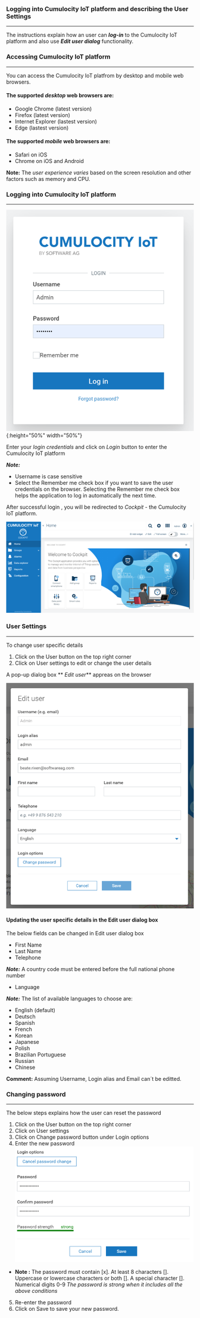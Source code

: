 ### Logging into Cumulocity IoT platform and describing the User Settings
-------------------------------------------------------------------------------------
The instructions explain how an user can **_log-in_** to the Cumulocity IoT platform and also use **_Edit user dialog_** functionality.

### Accessing Cumulocity IoT platform 
--------------------------------------------------------------------------------------------
You can access the Cumulocity IoT platfrom by desktop and mobile web browsers.

#### The supported **_desktop_** web browsers are:
- Google Chrome (latest version)
- Firefox (latest version)
- Internet Explorer (lastest version)
- Edge (lastest version)

#### The supported **_mobile_** web browsers are:
- Safari on iOS 
- Chrome on iOS and Android

**Note:** The _user experience varies_ based on the screen resolution and other factors such as memory and CPU.

### Logging into Cumulocity IoT platform
---------------------------------------------------------------------------------------------
![Login](images/Cumolocity_IoT_Login_Page_1.png){:height="50%" width="50%"}

Enter your _login credentials_ and click on _Login_ button to enter the Cumulocity IoT platform 

**_Note:_** 
- Username is case sensitive
- Select the Remember me check box if you want to save the user credentials on the browser. Selecting the Remember me check box helps the application to log in automatically the next time. 


After successful login , you will be redirected to _Cockpit_ - the Cumulocity IoT platform.

![300X300](images/Login_page_2.png)


### User Settings 
------------------------------------------------------------------------------------------
To change user specific details 

1. Click on the User button on the top right corner 
2. Click on User settings to edit or change the user details 

A pop-up dialog box ** _Edit user_** appreas on the browser 

![300X300](images/EditUser_3.png)

#### Updating the user specific details in the Edit user dialog box
The below fields can be changed in Edit user dialog box
- First Name
- Last Name
- Telephone 

**_Note:_** A country code must be entered before the full national phone number
- Language

**_Note:_** The list of available languages to choose are:
- English (default)
- Deutsch
- Spanish
- French
- Korean
- Japanese
- Polish
- Brazilian Portuguese
- Russian
- Chinese 

**Comment:**  Assuming Username, Login alias and Email can´t be editted.


### Changing password
--------------------------------------------------------------------------
The below steps explains how the user can reset the password 

1. Click on the User button on the top right corner 
2. Click on User settings 
3. Click on Change password button under Login options
4. Enter the new password
![300X300](images/ChangePassword_4.png)

* **Note :** The password must contain
[x]. At least 8 characters
[]. Uppercase or lowercase characters or both
[]. A special character
[]. Numerical digits 0-9
	_The password is strong when it includes all the above conditions_

5. Re-enter the password 
6. Click on Save to save your new password.



